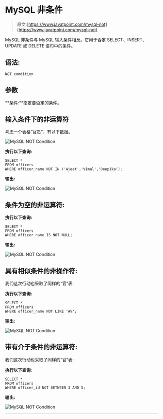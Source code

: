 # MySQL 非条件

> 原文:[https://www.javatpoint.com/mysql-not](https://www.javatpoint.com/mysql-not)

MySQL 非条件与 MySQL 输入条件相反。它用于否定 SELECT、INSERT、UPDATE 或 DELETE 语句中的条件。

## 语法:

```
NOT condition

```

## 参数

**条件:**指定要否定的条件。

## 输入条件下的非运算符

考虑一个表格“官员”，有以下数据。

![MySQL NOT Condition](../Images/97e10a97c3fa323ba16d8fafcc84d71c.png)

**执行以下查询:**

```
SELECT *
FROM officers
WHERE officer_name NOT IN ('Ajeet','Vimal','Deepika');

```

**输出:**

![MySQL NOT Condition](../Images/6e3da832c52b203ffb14d3867066bb88.png)

## 条件为空的非运算符:

**执行以下查询:**

```
SELECT *
FROM officers
WHERE officer_name IS NOT NULL;

```

**输出:**

![MySQL NOT Condition](../Images/83356ee24cfa6f10f8d59fbffc5246ca.png)

## 具有相似条件的非操作符:

我们这次行动也采取了同样的“官”表:

**执行以下查询:**

```
SELECT *
FROM officers
WHERE officer_name NOT LIKE 'A%';

```

**输出:**

![MySQL NOT Condition](../Images/76ca81c21e9312d499b497f411bbfb2f.png)

## 带有介于条件的非运算符:

我们这次行动也采取了同样的“官”表:

**执行以下查询:**

```
SELECT *
FROM officers
WHERE officer_id NOT BETWEEN 3 AND 5;

```

**输出:**

![MySQL NOT Condition](../Images/91f7b90fe22e992e801487e20a5d7cb3.png)

* * *